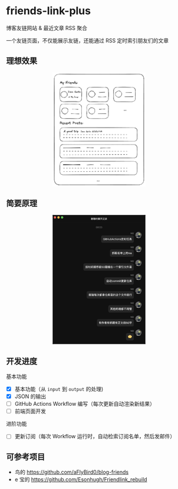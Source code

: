 # friends-link-plus

博客友链网站 & 最近文章 RSS 聚合

一个友链页面，不仅能展示友链，还能通过 RSS 定时索引朋友们的文章

## 理想效果

<div style="display: flex; justify-content: center;">
    <img src="./images/demo.v1.png" alt="demo" style="width:50%;" />
</div>

## 简要原理

<div style="display: flex; justify-content: center;">
    <img src="./images/logic.v1.png" alt="logic" style="width:50%;" />
</div>

## 开发进度

基本功能

- [X]  基本功能（从 `input` 到 `output` 的处理)
- [X]  JSON 的输出
- [ ]  GitHub Actions Workflow 编写（每次更新自动渲染新结果）
- [ ]  前端页面开发

进阶功能

- [ ] 更新订阅（每次 Workflow 运行时，自动检索订阅名单，然后发邮件）

## 可参考项目

- 鸟的 https://github.com/aFlyBird0/blog-friends
- e 宝的 https://github.com/Esonhugh/Friendlink_rebuild
